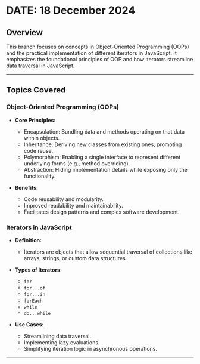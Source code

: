 # DATE: 18 December 2024

## Overview
This branch focuses on concepts in Object-Oriented Programming (OOPs) and the practical implementation of different iterators in JavaScript. It emphasizes the foundational principles of OOP and how iterators streamline data traversal in JavaScript.

---

## Topics Covered

### Object-Oriented Programming (OOPs)
- **Core Principles:**
  - Encapsulation: Bundling data and methods operating on that data within objects.
  - Inheritance: Deriving new classes from existing ones, promoting code reuse.
  - Polymorphism: Enabling a single interface to represent different underlying forms (e.g., method overriding).
  - Abstraction: Hiding implementation details while exposing only the functionality.

- **Benefits:**
  - Code reusability and modularity.
  - Improved readability and maintainability.
  - Facilitates design patterns and complex software development.

### Iterators in JavaScript
- **Definition:**
  - Iterators are objects that allow sequential traversal of collections like arrays, strings, or custom data structures.

- **Types of Iterators:**
  - `for`
  - `for...of`
  - `for...in`
  - `forEach`
  - `while`
  - `do...while`

- **Use Cases:**
  - Streamlining data traversal.
  - Implementing lazy evaluations.
  - Simplifying iteration logic in asynchronous operations.

---


